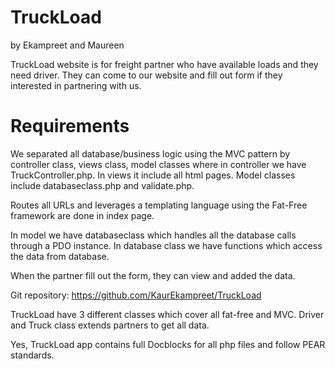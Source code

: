 # TruckLoad
by Ekampreet and Maureen

TruckLoad website is for freight partner who have available loads and they need driver. They can come to our website and fill out form if they interested in partnering with us. 

# Requirements

We separated all database/business logic using the MVC pattern by controller class, views class, model classes where in controller we have TruckController.php. In views it include all html pages. Model classes include databaseclass.php and validate.php.

Routes all URLs and leverages a templating language using the Fat-Free framework are done in index page. 

In model we have databaseclass which handles all the database calls through a PDO instance. In database class we have functions which access the data from database.

When the partner fill out the form, they can view and added the data.

Git repository: https://github.com/KaurEkampreet/TruckLoad

TruckLoad have 3 different classes which cover all fat-free and MVC. Driver and Truck class extends partners to get all data.

Yes, TruckLoad app contains full Docblocks for all php files and follow PEAR standards.

